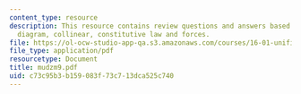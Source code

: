 ```yaml
---
content_type: resource
description: This resource contains review questions and answers based on bars, displacement
  diagram, collinear, constitutive law and forces.
file: https://ol-ocw-studio-app-qa.s3.amazonaws.com/courses/16-01-unified-engineering-i-ii-iii-iv-fall-2005-spring-2006/c73c95b3b159083f73c713dca525c740_mudzm9.pdf
file_type: application/pdf
resourcetype: Document
title: mudzm9.pdf
uid: c73c95b3-b159-083f-73c7-13dca525c740
---
```

